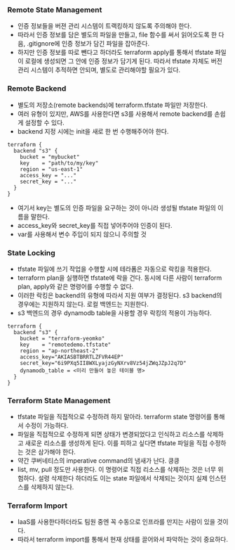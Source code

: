 ### Remote State Management
- 인증 정보들을 버젼 관리 시스템이 트랙킹하지 않도록 주의해야 한다.
- 따라서 인증 정보를 담은 별도의 파일을 만들고, file 함수를 써서 읽어오도록 한 다음, .gitignore에 인증 정보가 담긴 파일을 잡아준다.
- 하지만 인증 정보를 따로 뺀다고 하더라도 terraform apply를 통해서 tfstate 파일이 로컬에 생성되면 그 안에 인증 정보가 담기게 된다. 따라서 tfstate 자체도 버전 관리 시스템이 추적하면 안되며, 별도로 관리해야할 필요가 있다.

### Remote Backend
- 별도의 저장소(remote backends)에 terraform.tfstate 파일만 저장한다.
- 여러 유형이 있지만, AWS를 사용한다면 s3를 사용해서 remote backend를 손쉽게 설정할 수 있다.
- backend 지정 시에는 init을 새로 한 번 수행해주어야 한다.
```
terraform {
  backend "s3" {
    bucket = "mybucket"
    key    = "path/to/my/key"
    region = "us-east-1"
    access_key = "..."
    secret_key = "..."
  }
}
```
- 여기서 key는 별도의 인증 파일을 요구하는 것이 아니라 생성될 tfstate 파일의 이름을 말한다.
- access_key와 secret_key를 직접 넣어주어야 인증이 된다.
- var를 사용해서 변수 주입이 되지 않으니 주의할 것

### State Locking
- tfstate 파일에 쓰기 작업을 수행할 시에 테라폼은 자동으로 락킹을 적용한다.
- terraform plan을 실행하면 tfstate에 락을 건다. 동시에 다른 사람이 terraform plan, apply와 같은 명령어를 수행할 수 없다.
- 이러한 락킹은 backend의 유형에 따라서 지원 여부가 결정된다. s3 backend의 경우에는 지원하지 않는다. 로컬 백엔드는 지원한다.
- s3 백엔드의 경우 dynamodb table을 사용할 경우 락킹의 적용이 가능하다.
```
terraform {
  backend "s3" {
    bucket = "terraform-yeomko"
    key    = "remotedemo.tfstate"
    region = "ap-northeast-2"
    access_key="AKIASBTBRRTLZFVR44EP"
    secret_key="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"
    dynamodb_table = <미리 만들어 놓은 테이블 명>
  }
}
```

### Terraform State Management
- tfstate 파일을 직접적으로 수정하려 하지 말아라. terraform state 명령어를 통해서 수정이 가능하다.
- 파일을 직접적으로 수정하게 되면 상태가 변경되었다고 인식하고 리소스를 삭제하고 새로운 리소스를 생성하게 된다. 이를 피하고 싶다면 tfstate 파일을 직접 수정하는 것은 삼가해야 한다.
- 약간 쿠버네티스의 imperative command의 냄새가 난다. 킁킁
- list, mv, pull 정도만 사용한다. 이 명령어로 직접 리소스를 삭제하는 것은 너무 위험하다. 설령 삭제한다 하더라도 이는 state 파일에서 삭제되는 것이지 실제 인스턴스를 삭제하지 않는다.

### Terraform Import
- IaaS를 사용한다하더라도 팀원 중엔 꼭 수동으로 인프라를 만지는 사람이 있을 것이다.
- 따라서 terraform import를 통해서 현재 상태를 끌어와서 파악하는 것이 중요하다.
